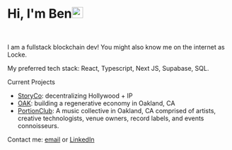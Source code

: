 # Hi, I'm Ben<img src="https://media.giphy.com/media/hvRJCLFzcasrR4ia7z/giphy.gif" width="25px">
<br />

I am a fullstack blockchain dev! You might also know me on the internet as Locke.

My preferred tech stack: React, Typescript, Next JS, Supabase, SQL.

Current Projects
- [StoryCo](https://story.co/): decentralizing Hollywood + IP
- [OAK](https://www.oak.community/): building a regenerative economy in Oakland, CA
- [PortionClub](https://portionclub.vercel.app/): A music collective in Oakland, CA comprised of artists, creative technologists, venue owners, record labels, and events connoisseurs.

Contact me: [email](mailto:1996byk@gmail.com?subject=Hi!) or [LinkedIn](https://www.linkedin.com/in/ben-kim-740412149/)
